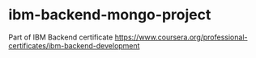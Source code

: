 # ibm-backend-mongo-project
Part of IBM Backend certificate
https://www.coursera.org/professional-certificates/ibm-backend-development

